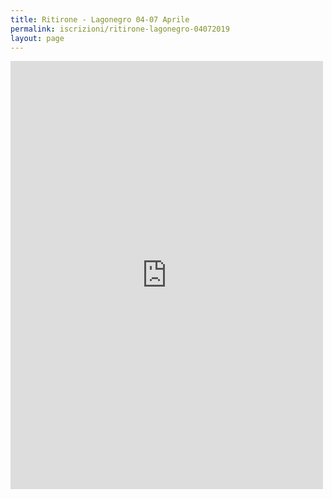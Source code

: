 ```yaml
---
title: Ritirone - Lagonegro 04-07 Aprile
permalink: iscrizioni/ritirone-lagonegro-04072019
layout: page
---
```


<script src="https://donorbox.org/widget.js" paypalExpress="true"></script>
<iframe src="https://donorbox.org/embed/ritirone-lagonegro-04072019?hide_donation_meter=true" 
height="685px" width="100%" style="max-width:500px; 
min-width:210px; max-height:none!important"
seamless="seamless" name="donorbox" 
frameborder="0" scrolling="no" allowpaymentrequest></iframe>
